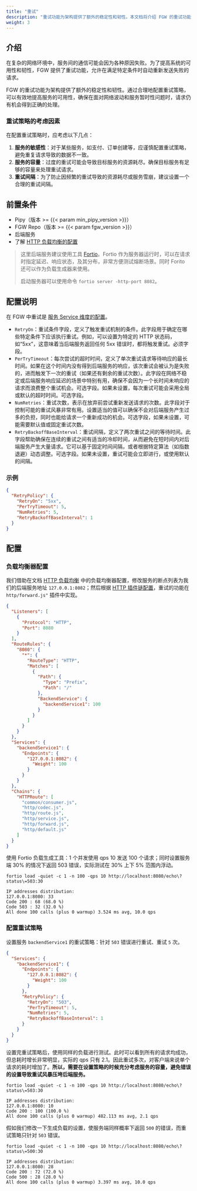 ```yaml
---
title: "重试"
description: "重试功能为架构提供了额外的稳定性和韧性。本文档将介绍 FGW 的重试功能"
weight: 3
---
```


## 介绍

在复杂的网络环境中，服务间的通信可能会因为各种原因失败。为了提高系统的可用性和韧性，FGW 提供了重试功能，允许在满足特定条件时自动重新发送失败的请求。

FGW 的重试功能为架构提供了额外的稳定性和韧性。通过合理地配置重试策略，可以有效地提高服务的可用性，确保在面对网络波动和服务暂时性问题时，请求仍有机会得到正确的处理。

### 重试策略的考虑因素

在配置重试策略时，应考虑以下几点：

1. **服务的敏感性**：对于某些服务，如支付、订单创建等，应谨慎配置重试策略，避免重复请求导致的数据不一致。
2. **服务的容量**：过度的重试可能会导致目标服务的资源耗尽。确保目标服务有足够的容量来处理重试请求。
3. **重试间隔**：为了防止因频繁的重试导致的资源耗尽或服务雪崩，建议设置一个合理的重试间隔。

## 前置条件

- Pipy（版本 >= {{< param min_pipy_version >}}）
- FGW Repo（版本 >= {{< param fgw_version >}}）
- 后端服务
- 了解 [HTTP 负载均衡的配置](/features/http-load-balancer/)

> 这里后端服务建议使用工具 [Fortio](https://fortio.org)。Fortio 作为服务器运行时，可以在请求时指定延迟、响应状态，及其分布，非常方便测试熔断场景。同时 Forito 还可以作为负载生成器来使用。
>
> 启动服务器可以使用命令 `fortio server -http-port 8082`。

## 配置说明

在 FGW 中重试是 [服务 Service 维度的配置](/reference/configuration/#41-服务-配置格式)。

- `RetryOn`：重试条件字段，定义了触发重试机制的条件。此字段用于确定在哪些特定条件下应该执行重试。例如，可以设置为特定的 HTTP 状态码，如“5xx”，这意味着当后端服务返回任何 5xx 错误时，都将触发重试。必须字段。
- `PerTryTimeout`：每次尝试的超时时间，定义了单次重试请求等待响应的最长时间。如果在这个时间内没有得到后端服务的响应，该次重试会被认为是失败的，进而触发下一次的重试（如果还有剩余的重试次数）。此字段在网络不稳定或后端服务响应延迟的场景中特别有用，确保不会因为一个长时间未响应的请求而浪费整个重试机会。可选字段。如果未设置，每次重试可能会采用全局或默认的超时时间。可选字段。
- `NumRetries`：重试次数，表示在放弃前尝试重新发送请求的次数。此字段对于控制可能的重试风暴非常有用。设置适当的值可以确保不会对后端服务产生过多的负担，同时也能给请求一个重新成功的机会。可选字段，如果未设置，可能需要默认值或固定重试次数。
- `RetryBackoffBaseInterval`：重试间隔，定义了两次重试之间的等待时间。此字段帮助确保在连续的重试之间有适当的冷却时间，从而避免在短时间内对后端服务产生大量请求。它可以基于固定时间间隔，或者根据特定算法（如指数退避）动态调整。可选字段。如果未设置，重试可能会立即进行，或使用默认的间隔。

### 示例

```json
{
  "RetryPolicy": {
    "RetryOn": "5xx",
    "PerTryTimeout": 5,
    "NumRetries": 5,
    "RetryBackoffBaseInterval": 1
  }
}
```

## 配置

### 负载均衡器配置

我们借助在文档 [HTTP 负载均衡](/features/http-load-balancer/) 中的负载均衡器配置，修改服务的断点列表为我们的后端服务地址 `127.0.0.1:8082`；然后根据 [HTTP 插件链配置](/reference/plugin/#http-路由)，重试的功能在 `http/forward.js"` 插件中实现。

```json
{
  "Listeners": [
    {
      "Protocol": "HTTP",
      "Port": 8080
    }
  ],
  "RouteRules": {
    "8080": {
      "*": {
        "RouteType": "HTTP",
        "Matches": [
          {
            "Path": {
              "Type": "Prefix",
              "Path": "/"
            },
            "BackendService": {
              "backendService1": 100
            }
          }
        ]
      }
    }
  },
  "Services": {
    "backendService1": {
      "Endpoints": {
        "127.0.0.1:8082": {
          "Weight": 100
        }
      }
    }
  },
  "Chains": {
    "HTTPRoute": [
      "common/consumer.js",
      "http/codec.js",
      "http/route.js",
      "http/service.js",
      "http/forward.js",
      "http/default.js"
    ]
  }
}
```

使用 Fortio 负载生成工具：1 个并发使用 qps 10 发送 100 个请求；同时设置服务端 30% 的情况下返回 503 错误，实际测试在 30% 上下 5% 范围内浮动。

```shell
fortio load -quiet -c 1 -n 100 -qps 10 http://localhost:8080/echo\?status\=503:30

IP addresses distribution:
127.0.0.1:8080: 33
Code 200 : 68 (68.0 %)
Code 503 : 32 (32.0 %)
All done 100 calls (plus 0 warmup) 3.524 ms avg, 10.0 qps
```

### 配置重试策略

设置服务 `backendService1` 的重试策略：针对 `503` 错误进行重试、重试 `5` 次。

```json
{
  "Services": {
    "backendService1": {
      "Endpoints": {
        "127.0.0.1:8082": {
          "Weight": 100
        }
      },
      "RetryPolicy": {
        "RetryOn": "503",
        "PerTryTimeout": 5,
        "NumRetries": 5,
        "RetryBackoffBaseInterval": 1
      }
    }
  }
}
```

设置完重试策略后，使用同样的负载进行测试。此时可以看到所有的请求均成功，但总耗时增长非常明显，实际的 qps 只有 2.1。因此重试多次，对客户端来说单个请求的耗时增加了。**所以，需要在设置策略的时候充分考虑服务的容量，避免错误的设置导致重试风暴压垮后端服务。**

```shell
fortio load -quiet -c 1 -n 100 -qps 10 http://localhost:8080/echo\?status\=503:30

IP addresses distribution:
127.0.0.1:8080: 10
Code 200 : 100 (100.0 %)
All done 100 calls (plus 0 warmup) 482.113 ms avg, 2.1 qps
```

假如我们修改一下生成负载的设置，使服务端同样概率下返回 `500` 的错误，而重试策略只针对 `503` 错误。

```shell
fortio load -quiet -c 1 -n 100 -qps 10 http://localhost:8080/echo\?status\=500:30

IP addresses distribution:
127.0.0.1:8080: 28
Code 200 : 72 (72.0 %)
Code 500 : 28 (28.0 %)
All done 100 calls (plus 0 warmup) 3.397 ms avg, 10.0 qps
```

